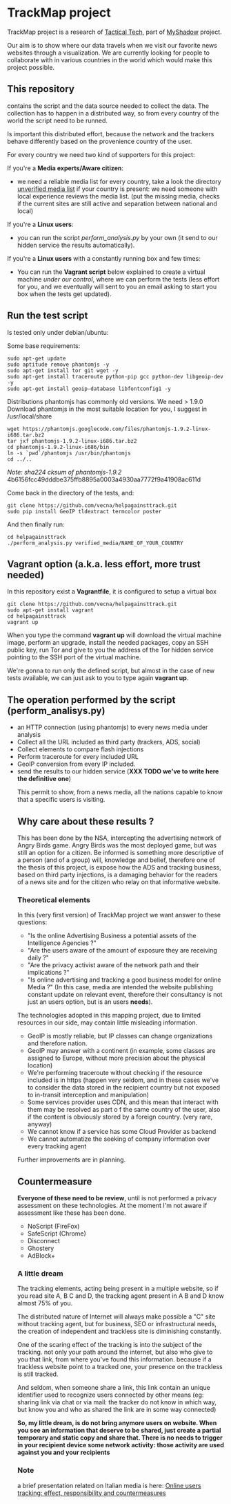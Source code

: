 # TrackMap project

TrackMap project is a research of [Tactical Tech](http://www.tacticaltech.org), part of [MyShadow](http://myshadow.org) project.

Our aim is to show where our data travels when we visit our favorite news websites through a visualization. We are currently looking for people to collaborate with in various countries in the world which would make this project possible.

## This repository

contains the script and the data source needed to collect the data. 
The collection has to happen in a distributed way, so from every country of the 
world the script need to be runned.

Is important this distributed effort, because the network and the trackers behave
differently based on the provenience country of the user. 

For every country we need two kind of supporters for this project:

If you're a **Media experts/Aware citizen**:

  * we need a reliable media list for every country, take a look the directory [unverified media list](https://github.com/vecna/helpagainsttrack/tree/master/unverified_media_list) if your country is present: we need someone with local experience reviews the media list. (put the missing media, checks if the current sites are still active
and separation between national and local)

If you're a **Linux users**:

  * you can run the script *perform\_analysis.py* by your own (it send to our hidden service the results automatically).

If you're a **Linux users** with a constantly running box and few times:

  * You can run the **Vagrant script** below explained to create a virtual machine _under our control_, where we can perform the tests (less effort for you, and we eventually will sent to you an email asking to start you box when the tests get updated).

## Run the test script

Is tested only under debian/ubuntu:

Some base requirements:

    sudo apt-get update
    sudo aptitude remove phantomjs -y
    sudo apt-get install tor git wget -y
    sudo apt-get install traceroute python-pip gcc python-dev libgeoip-dev -y
    sudo apt-get install geoip-database libfontconfig1 -y

Distributions phantomjs has commonly old versions. We need > 1.9.0
Download phantomjs in the most suitable location for you, I suggest in /usr/local/share

    wget https://phantomjs.googlecode.com/files/phantomjs-1.9.2-linux-i686.tar.bz2 
    tar jxf phantomjs-1.9.2-linux-i686.tar.bz2 
    cd phantomjs-1.9.2-linux-i686/bin
    ln -s `pwd`/phantomjs /usr/bin/phantomjs
    cd ../..

*Note: sha224 cksum of phantomjs-1.9.2* 4b6156fcc49dddbe375ffb8895a0003a4930aa7772f9a41908ac611d

Come back in the directory of the tests, and:

    git clone https://github.com/vecna/helpagainsttrack.git
    sudo pip install GeoIP tldextract termcolor poster

And then finally run:

    cd helpagainsttrack
    ./perform_analysis.py verified_media/NAME_OF_YOUR_COUNTRY


## Vagrant option (a.k.a. less effort, more trust needed)

In this repository exist a **Vagrantfile**, it is configured to setup a virtual
box

    git clone https://github.com/vecna/helpagainsttrack.git
    sudo apt-get install vagrant
    cd helpagainsttrack
    vagrant up


When you type the command **vagrant up** will download the virtual machine image,
perform an upgrade, install the needed packages, copy an SSH public key, run Tor 
and give to you the address of the Tor hidden service pointing to the SSH port of 
the virtual machine.

We're gonna to run only the defined script, but almost in the case of new tests available,
we can just ask to you to type again **vagrant up**.


## The operation performed by the script (perform\_analisys.py)

  * an HTTP connection (using phantomjs) to every news media under analysis
  * Collect all the URL included as third party (trackers, ADS, social)
  * Collect <object> elements to compare flash injections
  * Perform traceroute for every included URL 
  * GeoIP conversion from every IP included.
  * send the results to our hidden service (**XXX TODO we've to write here the definitive one**)

This permit to show, from a news media, all the nations capable to know that a
specific users is visiting.

## Why care about these results ?

This has been done by the NSA, intercepting the advertising network of Angry Birds
game. Angry Birds was the most deployed game, but was still an option for a 
citizen. Be informed is something more descriptive of a person (and of a group)
will, knowledge and belief, therefore one of the thesis of this project, is expose
how the ADS and tracking business, based on third party injections, is a
damaging behavior for the readers of a news site and for the citizen who relay
on that informative website.

### Theoretical elements

In this (very first version) of TrackMap project we want answer to these questions:

  * "Is the online Advertising Business a potential assets of the Intelligence Agencies ?"
  * "Are the users aware of the amount of exposure they are receiving daily ?"
  * "Are the privacy activist aware of the network path and their implications ?"
  * "Is online advertising and tracking a good business model for online Media ?" (In this case, media are intended the website publishing constant update on relevant event, therefore their consultancy is not just an users option, but is an users **needs**).

The technologies adopted in this mapping project, due to limited resources in our side, may contain
little misleading information.

  * GeoIP is mostly reliable, but IP classes can change organizations and therefore nation.
  * GeoIP may answer with a continent (in example, some classes are assigned to Europe, without more precision about the physical location)
  * We're performing traceroute without checking if the resource included is in https (happen very seldom, and in these cases we've to consider the data stored in the recipient country but not exposed to in-transit interception and manipulation)
  * Some services provider uses CDN, and this mean that interact with them may be resolved as part o
f the same country of the user, also if the content is obviously stored by a foreign country. (very rare, anyway)
  * We cannot know if a service has some Cloud Provider as backend
  * We cannot automatize the seeking of company information over every tracking agent

Further improvements are in planning.


## Countermeasure

**Everyone of these need to be review**, until is not performed a privacy assessment
on these technologies. At the moment I'm not aware if assessment like these has been
done.

  * NoScript (FireFox)
  * SafeScript (Chrome)
  * Disconnect
  * Ghostery 
  * AdBlock+

### A little dream

The tracking elements, acting being present in a multiple website, so if you read
site A, B C and D, the tracking agent present in A B and D know almost 75% of you.

The distributed nature of Internet will always make possible a "C" site without
tracking agent, but for business, SEO or infrastructural needs, the creation of 
independent and trackless site is diminishing constantly.

One of the scaring effect of the tracking is into the subject of the tracking. not
only your path around the internet, but also who give to you that link, from where
you've found this information. because if a trackless website point to a tracked 
one, your presence on the trackless is still tracked.

And seldom, when someone share a link, this link contain an unique identifier 
used to recognize users connected by other means (eg: sharing link via chat or
via mail: the tracker do not know in which way, but know you and who as shared
the link are in some way connected)

**So, my little dream, is do not bring anymore users on website. When you see an
information that deserve to be shared, just create a partial temporary and static copy
and share that. There is no needs to trigger in your recipient device some network
activity: those activity are used against you and your recipients**


### Note

a brief presentation related on Italian media is here: [Online users tracking: effect, responsibility and countermeasures](http://vecna.github.io)

